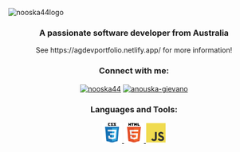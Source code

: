 ![nooska44logo](https://user-images.githubusercontent.com/77055815/167367116-a2527c63-ef98-45c0-aa06-b07cb697d226.jpeg)

<h3 align="center">A passionate software developer from Australia</h3>
<!-- See [my website](https://agdevportfolio.netlify.app/) for more information! -->
<p align="center">
See https://agdevportfolio.netlify.app/ for more information!
</p>
<h3 align="center">Connect with me:</h3>
<p align="center">
<a href="https://twitter.com/nooska44" target="blank"><img align="center" src="https://raw.githubusercontent.com/rahuldkjain/github-profile-readme-generator/master/src/images/icons/Social/twitter.svg" alt="nooska44" height="30" width="40" /></a>
<a href="https://linkedin.com/in/anouska-gievano" target="blank"><img align="center" src="https://raw.githubusercontent.com/rahuldkjain/github-profile-readme-generator/master/src/images/icons/Social/linked-in-alt.svg" alt="anouska-gievano" height="30" width="40" /></a>
</p>

<h3 align="center">Languages and Tools:</h3>
<p align="center"> <a href="https://www.w3schools.com/css/" target="_blank" rel="noreferrer"> <img src="https://raw.githubusercontent.com/devicons/devicon/master/icons/css3/css3-original-wordmark.svg" alt="css3" width="40" height="40"/> </a> <a href="https://www.w3.org/html/" target="_blank" rel="noreferrer"> <img src="https://raw.githubusercontent.com/devicons/devicon/master/icons/html5/html5-original-wordmark.svg" alt="html5" width="40" height="40"/> </a> <a href="https://developer.mozilla.org/en-US/docs/Web/JavaScript" target="_blank" rel="noreferrer"> <img src="https://raw.githubusercontent.com/devicons/devicon/master/icons/javascript/javascript-original.svg" alt="javascript" width="40" height="40"/> </a> </p>
